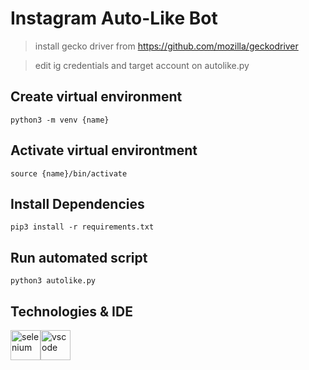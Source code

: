 # Instagram Auto-Like Bot

> install gecko driver from https://github.com/mozilla/geckodriver

> edit ig credentials and target account on autolike.py

## Create virtual environment
```
python3 -m venv {name}
```

## Activate virtual environtment
```
source {name}/bin/activate
```

## Install Dependencies
```
pip3 install -r requirements.txt
```

## Run automated script
```
python3 autolike.py
```

## Technologies & IDE

<div>
  <img style="float: left" src="https://selenium-python.readthedocs.io/_static/logo.png" height="48" alt="selenium"> &nbsp;
  <img style="float: left" src="https://code.visualstudio.com/assets/updates/1_35/logo-stable.png" height="48" alt="vscode">
</div>
